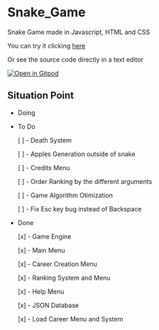 # Snake_Game
Snake Game made in Javascript, HTML and CSS
 
You can try it clicking [here](https://rodrigosobral2000.github.io/Snake_Game/)

Or see the source code directly in a text editor

[![Open in Gitpod](https://gitpod.io/button/open-in-gitpod.svg)](https://f37df578-88df-437b-9f3d-424f18f2e098.ws-eu01.gitpod.io/#/workspace/Snake_Game)

## Situation Point

* Doing
    


* To Do

    [ ] - Death System

    [ ] - Apples Generation outside of snake

    [ ] - Credits Menu

    [ ] - Order Ranking by the different arguments

    [ ] - Game Algorithm Otimization

    [ ] - Fix Esc key bug instead of Backspace


* Done

    [x] - Game Engine

    [x] - Main Menu
    
    [x] - Career Creation Menu

    [x] - Ranking System and Menu

    [x] - Help Menu

    [x] - JSON Database

    [x] - Load Career Menu and System